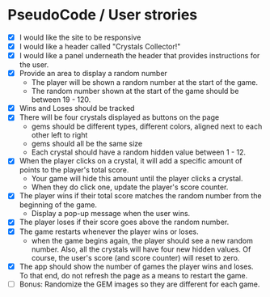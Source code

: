 
# PseudoCode / User strories
- [x] I would like the site to be responsive
- [x] I would like a header called "Crystals Collector!"
- [x] I would like a panel underneath the header that provides instructions for the user.
- [x] Provide an area to display a random number
   * The player will be shown a random number at the start of the game.
   * The random number shown at the start of the game should be between 19 - 120.
- [x] Wins and Loses should be tracked
- [x] There will be four crystals displayed as buttons on the page
    * gems should be different types, different colors, aligned next to each other left to right
    * gems should all be the same size
    * Each crystal should have a random hidden value between 1 - 12.
- [x] When the player clicks on a crystal, it will add a specific amount of points to the player's total score.  
    * Your game will hide this amount until the player clicks a crystal.
    * When they do click one, update the player's score counter.
- [x] The player wins if their total score matches the random number from the beginning of the game.
    * Display a pop-up message when the user wins.
- [x] The player loses if their score goes above the random number.
- [x] The game restarts whenever the player wins or loses.
    * when the game begins again, the player should see a new random number. Also, all the crystals will have four new hidden values. Of course, the user's score (and score counter) will reset to zero.
- [x] The app should show the number of games the player wins and loses. To that end, do not refresh the page as a means to restart the game.
- [ ] Bonus: Randomize the GEM images so they are different for each game.
